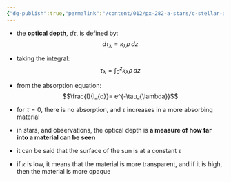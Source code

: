 ```yaml
---
{"dg-publish":true,"permalink":"/content/012/px-282-a-stars/c-stellar-atmosphere/c5-14-stellar-atmospheres/px-282-c9-optical-depth/","created":"2024-11-25T10:50:32.000+00:00","updated":"2024-11-26T09:38:36.278+00:00"}
---
```


- the **optical depth**, $d\tau$, is defined by: 
$$d\tau_{\lambda}= \kappa_{\lambda} \rho\,dz$$
- taking the integral: 
$$\tau_{\lambda} = \int_{0}^{z} \kappa_{\lambda} \rho\,dz $$
- from the absorption equation: 
$$\frac{I}{I_{o}}= e^{-\tau_{\lambda}}$$
- for $\tau = 0,$ there is no absorption, and $\tau$ increases in a more absorbing material

- in stars, and observations, the optical depth is **a measure of how far into a material can be seen**
- it can be said that the surface of the sun is at a constant $\tau$

- if $\kappa$ is low, it means that the material is more transparent, and if it is high, then the material is more opaque
